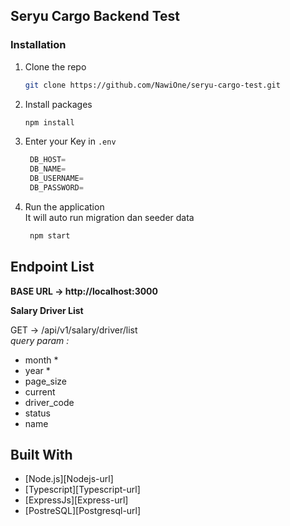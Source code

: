 ## Seryu Cargo Backend Test

### Installation

1. Clone the repo
   ```sh
   git clone https://github.com/NawiOne/seryu-cargo-test.git
   ```
2. Install packages
   ```sh
   npm install
   ```
3. Enter your Key in `.env`

   ```js
    DB_HOST=
    DB_NAME=
    DB_USERNAME=
    DB_PASSWORD=
   ```

4. Run the application<br>
   It will auto run migration dan seeder data
   ```sh
    npm start
   ```

## Endpoint List

**BASE URL -> http://localhost:3000**

**Salary Driver List**

GET ->
/api/v1/salary/driver/list<br>
_query param :_

- month \*
- year \*
- page_size
- current
- driver_code
- status
- name

## Built With

- [Node.js][Nodejs-url]
- [Typescript][Typescript-url]
- [ExpressJs][Express-url]
- [PostreSQL][Postgresql-url]
